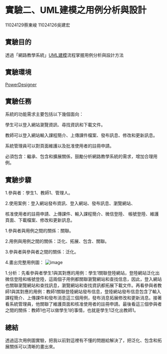 # **實驗二、UML建模之用例分析與設計**
11024129蔡東峻 11024126吳建宏
## 實驗目的
透過「網路教學系統」[UML建模](https://so.csdn.net/so/search?q=UML%E5%BB%BA%E6%A8%A1&spm=1001.2101.3001.7020)流程掌握用例分析與設計方法
## 實驗環境 
[PowerDesigner](https://gitcode.com/open-source-toolkit/92ac6/overview?utm_source=highlight_word_gitcode&word=PowerDesigner)
## 實驗任務
系統的功能需求主要包括以下幾個面向： 

學生可以登入網站瀏覽資訊、尋找資訊和下載文件。 

教師可以登入網站輸入課程簡介、上傳課件檔案、發布訊息、修改和更新訊息。

系統管理員可以對頁面維護以及批准使用者的註冊申請。 

必須包含：繼承、包含和擴展關係，鼓勵分析網路教學系統的需求，增加合理用例。
## 實驗步驟 
1.參與者：學生1、教師1、管理人。 

2.使用案例：登入網站發布資訊、登入網站、發布訊息、瀏覽網站、 

核准使用者的註冊申請、上傳課件、輸入課程簡介、微信登陸、 帳號登陸、維護頁面、下載檔案、修改和更新訊息。 

1.參與者與用例之間的關係：關聯。 

2.用例與用例之間的關係：泛化、拓展、包含、關聯。 

3.參與者與參與者之間的關係：泛化。 

4.畫出完整用例圖：
![image](https://github.com/dongjun-123/11024129.11024126/blob/main/%E5%9C%961.jpg)

1.分析：先看參與者學生1與其對應的用例：學生1關聯登陸網站，登陸網站泛化出微信登陸和帳號登陸，這兩個子用例都關聯瀏覽網站和查找信息，因此，登入網站也關聯瀏覽網站和查找訊息，瀏覽網站和查找資訊都拓展下載文件。再看參與者教師1與其對應的用例：教師1關聯登陸網站發布信息，登陸網站發布信息包含了輸入課程簡介、上傳課件和發布消息這三個用例，發布消息拓展修改和更新消息。接著看系統管理員，他關聯了維護頁面和核准使用者的註冊申請。最後看這三個參與者之間的關係：教師1也可以做學生1的事情，也就是學生1泛化出教師1。 

## 總結 
透過這次用例圖實驗，把我以前對這裡有不懂的問題給解決了，把泛化、包含和拓展關係可以清晰的畫出來。
